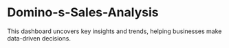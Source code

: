 # Domino-s-Sales-Analysis
This dashboard uncovers key insights and trends, helping businesses make data-driven decisions.
